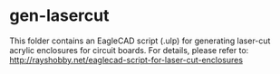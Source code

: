 # gen-lasercut
This folder contains an EagleCAD script (.ulp) for generating laser-cut acrylic enclosures for circuit boards. 
For details, please refer to: http://rayshobby.net/eaglecad-script-for-laser-cut-enclosures
